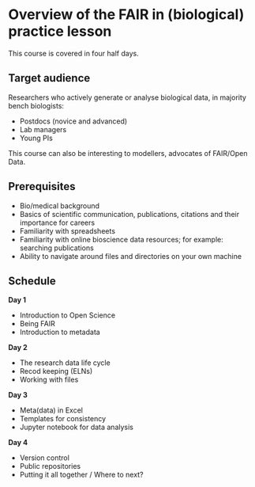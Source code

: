 # Overview of the FAIR in (biological) practice lesson
This course is covered in four half days.  

## Target audience
Researchers who actively generate or analyse biological data, in majority bench biologists:
* Postdocs (novice and advanced)
* Lab managers
* Young PIs

This course can also be interesting to modellers, advocates of FAIR/Open Data.  

## Prerequisites
* Bio/medical background
* Basics of scientific communication, publications, citations and their importance for careers
* Familiarity with spreadsheets
* Familiarity with online bioscience data resources; for example: searching publications
* Ability to navigate around files and directories on your own machine

## Schedule
**Day 1**
* Introduction to Open Science  
* Being FAIR  
* Introduction to metadata  

**Day 2**
* The research data life cycle
* Recod keeping (ELNs)
* Working with files  

**Day 3**
* Meta(data) in Excel
* Templates for consistency
* Jupyter notebook for data analysis  

**Day 4**
* Version control
* Public repositories
* Putting it all together / Where to next?  
